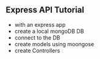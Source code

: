 ## Express API Tutorial

* with an express app 
* create a local mongoDB DB  
* connect to the DB
* create models using moongose
* create Controllers 
